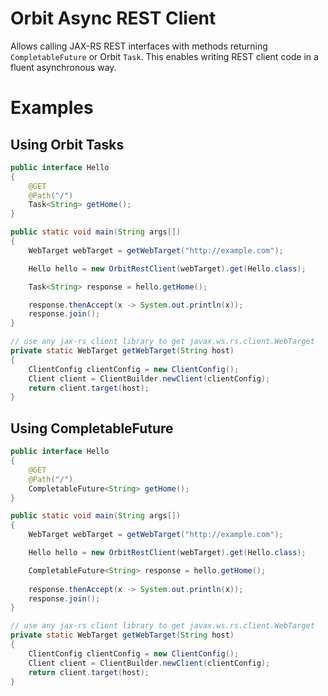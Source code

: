 Orbit Async REST Client
============

Allows calling JAX-RS REST interfaces with methods returning `CompletableFuture` or Orbit `Task`.
This enables writing REST client code in a fluent asynchronous way.    


Examples
========
Using Orbit Tasks
-----

```java
public interface Hello
{
    @GET
    @Path("/")
    Task<String> getHome();
}

public static void main(String args[])
{
    WebTarget webTarget = getWebTarget("http://example.com");

    Hello hello = new OrbitRestClient(webTarget).get(Hello.class);

    Task<String> response = hello.getHome();

    response.thenAccept(x -> System.out.println(x)); 
    response.join();
}

// use any jax-rs client library to get javax.ws.rs.client.WebTarget
private static WebTarget getWebTarget(String host)
{
    ClientConfig clientConfig = new ClientConfig();
    Client client = ClientBuilder.newClient(clientConfig);
    return client.target(host);
}
```

Using CompletableFuture
-----

```java
public interface Hello
{
    @GET
    @Path("/")
    CompletableFuture<String> getHome();
}

public static void main(String args[])
{
    WebTarget webTarget = getWebTarget("http://example.com");

    Hello hello = new OrbitRestClient(webTarget).get(Hello.class);

    CompletableFuture<String> response = hello.getHome();
    
    response.thenAccept(x -> System.out.println(x)); 
    response.join();
}

// use any jax-rs client library to get javax.ws.rs.client.WebTarget
private static WebTarget getWebTarget(String host)
{
    ClientConfig clientConfig = new ClientConfig();
    Client client = ClientBuilder.newClient(clientConfig);
    return client.target(host);
}
```
